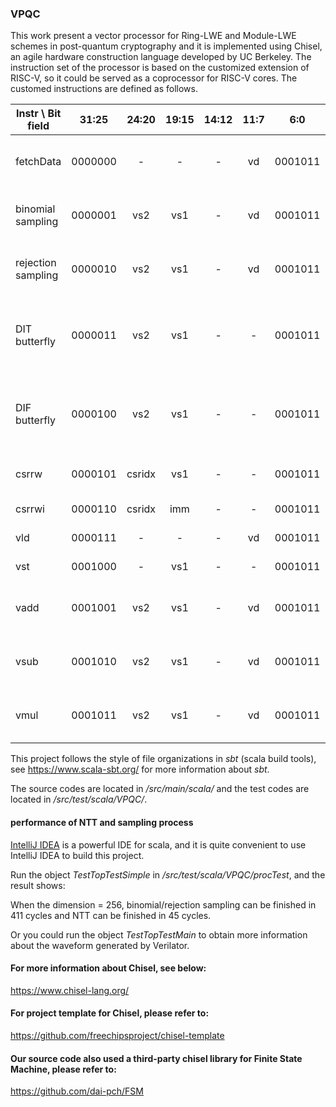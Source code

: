 ### VPQC
This work present a vector processor for Ring-LWE and Module-LWE schemes in post-quantum cryptography
and it is implemented using Chisel, an agile hardware construction language developed by UC Berkeley.
The instruction set of the processor is based on the customized extension of RISC-V, so it could
be served as a coprocessor for RISC-V cores. The customed instructions are defined as follows.

| **Instr \ Bit field** | **31:25** | **24:20** | **19:15** | **14:12** | **11:7** |  **6:0**  | **Description**                             |
| ----------------------- | :-----: | :-----: | :-----: | :-----: | :----: | :-----: | :-------------------------------------: |
| fetchData               | 0000000 | -       | -       | -       | vd     | 0001011 | v[vd] <- random data from prefetch FIFO |
| binomial sampling       | 0000001 | vs2     | vs1     | -       | vd     | 0001011 | v[vd] <- vector binomial sample (v[vs1],v[vs2]) |
| rejection sampling      | 0000010 | vs2     | vs1     | -       | vd     | 0001011 | v[vd] <- vector rejection sample (v[vs1],v[vs2]) |
| DIT butterfly           | 0000011 | vs2     | vs1     | -       | -      | 0001011 | (v[vs1], v[vs2]) <- vector DIT butterfly (v[vs1], v[vs2]) |
| DIF butterfly           | 0000100 | vs2     | vs1     | -       | -      | 0001011 | (v[vs1], v[vs2]) <- vector DIF butterfly (v[vs1], v[vs2]) |
| csrrw                   | 0000101 | csridx  | vs1     | -       | -      | 0001011 | swap value (csr[csridx], r[vs1]) |
| csrrwi                  | 0000110 | csridx  | imm     | -       | -      | 0001011 | csr[csridx] <- imm |
| vld                     | 0000111 | -       | -       | -       | vd     | 0001011 | v[vd] <- memory (addr) |
| vst                     | 0001000 | -       | vs1     | -       | -      | 0001011 | memory (addr) <- v[vs1] |
| vadd                    | 0001001 | vs2     | vs1     | -       | vd     | 0001011 | v[vd] <- vector addition (v[vs1], v[vs2]) |
| vsub                    | 0001010 | vs2     | vs1     | -       | vd     | 0001011 | v[vd] <- vector subtraction (v[vs1], v[vs2]) |
| vmul                    | 0001011 | vs2     | vs1     | -       | vd     | 0001011 | v[vd] <- vector multiplication (v[vs1], v[vs2]) |

This project follows the style of file organizations in *sbt* (scala build tools), see
https://www.scala-sbt.org/ for more information about *sbt*.

The source codes are located in */src/main/scala/* and the test codes are located in */src/test/scala/VPQC/*.

#### performance of NTT and sampling process
[IntelliJ IDEA](https://www.jetbrains.com/idea/) is a powerful IDE for scala, and it is quite convenient to use IntelliJ IDEA to build this project.

Run the object *TestTopTestSimple* in */src/test/scala/VPQC/procTest*, and the result shows:

When the dimension = 256, binomial/rejection sampling can be finished in 411 cycles and
NTT can be finished in 45 cycles.

Or you could run the object *TestTopTestMain* to obtain more information about the waveform generated by Verilator.
#### For more information about Chisel, see below:
https://www.chisel-lang.org/
#### For project template for Chisel, please refer to:
https://github.com/freechipsproject/chisel-template
#### Our source code also used a third-party chisel library for Finite State Machine, please refer to:
https://github.com/dai-pch/FSM
